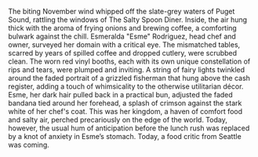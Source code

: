 The biting November wind whipped off the slate-grey waters of Puget Sound, rattling the windows of The Salty Spoon Diner.  Inside, the air hung thick with the aroma of frying onions and brewing coffee, a comforting bulwark against the chill.  Esmeralda "Esme" Rodriguez, head chef and owner, surveyed her domain with a critical eye. The mismatched tables, scarred by years of spilled coffee and dropped cutlery, were scrubbed clean. The worn red vinyl booths, each with its own unique constellation of rips and tears, were plumped and inviting. A string of fairy lights twinkled around the faded portrait of a grizzled fisherman that hung above the cash register, adding a touch of whimsicality to the otherwise utilitarian décor.  Esme, her dark hair pulled back in a practical bun, adjusted the faded bandana tied around her forehead, a splash of crimson against the stark white of her chef's coat.  This was her kingdom, a haven of comfort food and salty air, perched precariously on the edge of the world.  Today, however, the usual hum of anticipation before the lunch rush was replaced by a knot of anxiety in Esme’s stomach. Today, a food critic from Seattle was coming.
